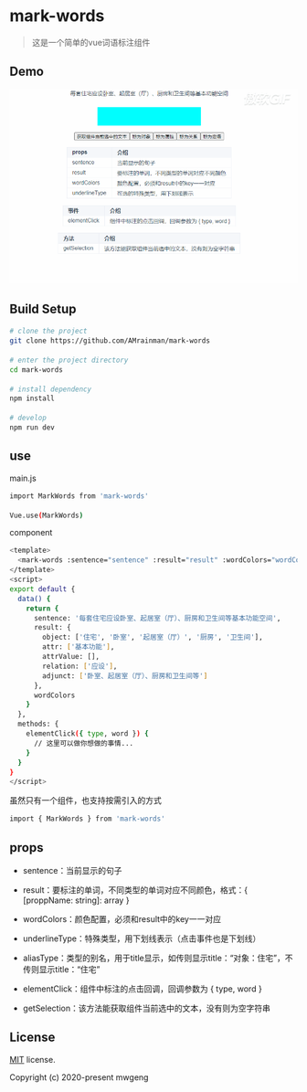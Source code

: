 # mark-words

> 这是一个简单的vue词语标注组件

## Demo

![image](https://github.com/AMrainman/mark-words/blob/master/static/demo.gif)

## Build Setup

```bash
# clone the project
git clone https://github.com/AMrainman/mark-words

# enter the project directory
cd mark-words

# install dependency
npm install

# develop
npm run dev
```

## use

main.js

```bash
import MarkWords from 'mark-words'

Vue.use(MarkWords)
```

component

```bash
<template>
  <mark-words :sentence="sentence" :result="result" :wordColors="wordColors" @elementClick="elementClick"></mark-words>
</template>
<script>
export default {
  data() {
    return {
      sentence: '每套住宅应设卧室、起居室（厅）、厨房和卫生间等基本功能空间',
      result: {
        object: ['住宅', '卧室', '起居室（厅）', '厨房', '卫生间'],
        attr: ['基本功能'],
        attrValue: [],
        relation: ['应设'],
        adjunct: ['卧室、起居室（厅）、厨房和卫生间等']
      },
      wordColors
    }
  },
  methods: {
    elementClick({ type, word }) {
      // 这里可以做你想做的事情...
    }
  }
}
</script>
```

虽然只有一个组件，也支持按需引入的方式

```bash
import { MarkWords } from 'mark-words'
```

## props

- sentence：当前显示的句子

- result：要标注的单词，不同类型的单词对应不同颜色，格式：{ [proppName: string]: array }

- wordColors：颜色配置，必须和result中的key一一对应

- underlineType：特殊类型，用下划线表示（点击事件也是下划线）

- aliasType：类型的别名，用于title显示，如传则显示title：“对象：住宅”，不传则显示title：“住宅”

- elementClick：组件中标注的点击回调，回调参数为 { type, word }

- getSelection：该方法能获取组件当前选中的文本，没有则为空字符串

## License

[MIT](https://github.com/AMrainman/mark-words/master/LICENSE) license.

Copyright (c) 2020-present mwgeng
